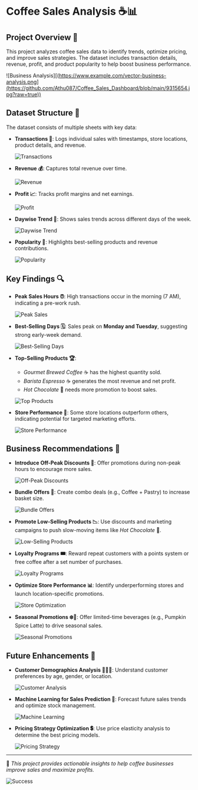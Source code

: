 # Coffee Sales Analysis ☕📊

## Project Overview 🏢
This project analyzes coffee sales data to identify trends, optimize pricing, and improve sales strategies. The dataset includes transaction details, revenue, profit, and product popularity to help boost business performance.

![Business Analysis][(https://www.example.com/vector-business-analysis.png](https://github.com/Athu087/Coffee_Sales_Dashboard/blob/main/9315654.jpg?raw=true))

## Dataset Structure 📂
The dataset consists of multiple sheets with key data:
- **Transactions 📝**: Logs individual sales with timestamps, store locations, product details, and revenue.
  
  ![Transactions](https://www.example.com/vector-transactions.png)
  
- **Revenue 💰**: Captures total revenue over time.
  
  ![Revenue](https://www.example.com/vector-revenue.png)
  
- **Profit 📈**: Tracks profit margins and net earnings.
  
  ![Profit](https://www.example.com/vector-profit.png)
  
- **Daywise Trend 📅**: Shows sales trends across different days of the week.
  
  ![Daywise Trend](https://www.example.com/vector-daywise-trend.png)
  
- **Popularity 🌟**: Highlights best-selling products and revenue contributions.
  
  ![Popularity](https://www.example.com/vector-popularity.png)

## Key Findings 🔍
- **Peak Sales Hours ⏰**: High transactions occur in the morning (7 AM), indicating a pre-work rush.
  
  ![Peak Sales](https://www.example.com/vector-peak-sales.png)
  
- **Best-Selling Days 🗓️**: Sales peak on **Monday and Tuesday**, suggesting strong early-week demand.
  
  ![Best-Selling Days](https://www.example.com/vector-best-selling-days.png)
  
- **Top-Selling Products 🏆**:
  - *Gourmet Brewed Coffee* ☕ has the highest quantity sold.
  - *Barista Espresso* ☕ generates the most revenue and net profit.
  - *Hot Chocolate* 🍫 needs more promotion to boost sales.
  
  ![Top Products](https://www.example.com/vector-top-products.png)
  
- **Store Performance 🏪**: Some store locations outperform others, indicating potential for targeted marketing efforts.
  
  ![Store Performance](https://www.example.com/vector-store-performance.png)

## Business Recommendations 📢
- **Introduce Off-Peak Discounts 🎯**: Offer promotions during non-peak hours to encourage more sales.
  
  ![Off-Peak Discounts](https://www.example.com/vector-discounts.png)
  
- **Bundle Offers 🎁**: Create combo deals (e.g., Coffee + Pastry) to increase basket size.
  
  ![Bundle Offers](https://www.example.com/vector-bundle-offers.png)
  
- **Promote Low-Selling Products 📉**: Use discounts and marketing campaigns to push slow-moving items like *Hot Chocolate* 🍫.
  
  ![Low-Selling Products](https://www.example.com/vector-low-selling-products.png)
  
- **Loyalty Programs 🎟️**: Reward repeat customers with a points system or free coffee after a set number of purchases.
  
  ![Loyalty Programs](https://www.example.com/vector-loyalty-programs.png)
  
- **Optimize Store Performance 📊**: Identify underperforming stores and launch location-specific promotions.
  
  ![Store Optimization](https://www.example.com/vector-store-optimization.png)
  
- **Seasonal Promotions ❄️🎃**: Offer limited-time beverages (e.g., Pumpkin Spice Latte) to drive seasonal sales.
  
  ![Seasonal Promotions](https://www.example.com/vector-seasonal-promotions.png)

## Future Enhancements 🚀
- **Customer Demographics Analysis 🧑‍🤝‍🧑**: Understand customer preferences by age, gender, or location.
  
  ![Customer Analysis](https://www.example.com/vector-customer-analysis.png)
  
- **Machine Learning for Sales Prediction 🤖**: Forecast future sales trends and optimize stock management.
  
  ![Machine Learning](https://www.example.com/vector-machine-learning.png)
  
- **Pricing Strategy Optimization 💲**: Use price elasticity analysis to determine the best pricing models.
  
  ![Pricing Strategy](https://www.example.com/vector-pricing-strategy.png)

---
📌 *This project provides actionable insights to help coffee businesses improve sales and maximize profits.*

![Success](https://www.example.com/vector-success.png)
